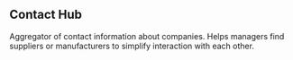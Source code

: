
## Contact Hub
Aggregator of contact information about companies. Helps managers find suppliers or manufacturers to simplify interaction with each other.

